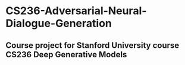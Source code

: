 # CS236-Adversarial-Neural-Dialogue-Generation
## Course project for Stanford University course CS236 Deep Generative Models
